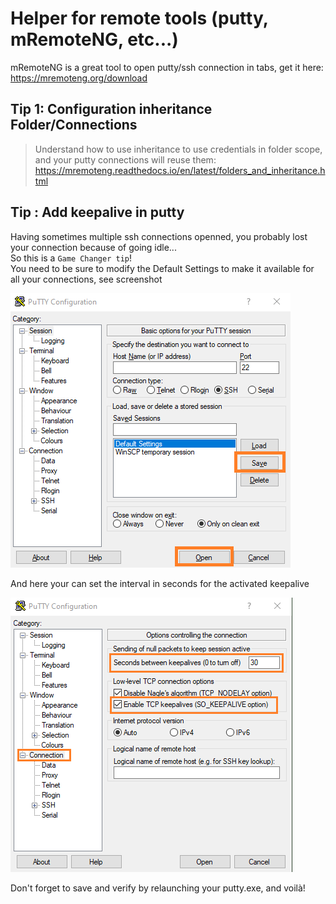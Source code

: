 # Helper for remote tools (putty, mRemoteNG, etc...)

mRemoteNG is a great tool to open putty/ssh connection in tabs, get it here: <https://mremoteng.org/download>

## Tip 1: Configuration inheritance Folder/Connections

>Understand how to use inheritance to use credentials in folder scope, and your putty connections will reuse them: <https://mremoteng.readthedocs.io/en/latest/folders_and_inheritance.html>

## Tip : Add keepalive in putty

Having sometimes multiple ssh connections openned, you probably lost your connection because of going idle...  
So this is a `Game Changer tip`!  
You need to be sure to modify the Default Settings to make it available for all your connections, see screenshot

![putty.png](./putty.png)

And here your can set the interval in seconds for the activated keepalive 

![putty.png](./putty2.png)

Don't forget to save and verify by relaunching your putty.exe, and voilà!
